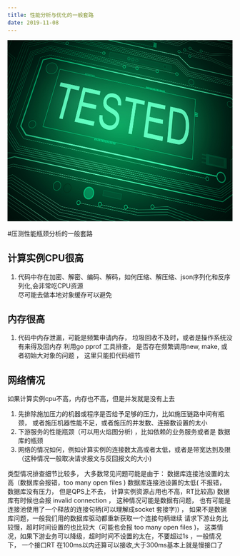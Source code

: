 ```yaml
---
title: 性能分析与优化的一般套路
date: 2019-11-08
---
```

![](/images/tested.jpg)


#压测性能瓶颈分析的一般套路

## 计算实例CPU很高
1. 代码中存在加密、解密、编码、解码，如何压缩、解压缩、json序列化和反序列化,会非常吃CPU资源  
尽可能去做本地对象缓存可以避免

## 内存很高
1. 代码中内存泄漏，可能是频繁申请内存， 垃圾回收不及时，或者是操作系统没有来得及回内存
利用go pprof 工具排查， 是否存在频繁调用new, make, 或者初始大对象的问题 ， 这里只能扣代码细节 


## 网络情况
 如果计算实例cpu不高，内存也不高，但是并发就是没有上去
1. 先排除施加压力的机器或程序是否给予足够的压力，比如施压链路中间有瓶颈， 或者施压机器性能不足，或者施压的并发数、连接数设置的太小 
2. 下游服务的性能瓶颈（可以用火焰图分析) ，比如依赖的业务服务或者是 数据库的瓶颈
3. 网络的情况如何，例如计算实例的连接数太高或者太低，或者是带宽达到及限（这种情况一般取决请求报文与反回报文的大小) 

类型情况排查细节比较多， 大多数常见问题可能是由于：
数据库连接池设置的太高（数据库会报错，too many open files ) 
数据库连接池设置的太低( 不报错， 数据库没有压力， 但是QPS上不去， 计算实例资源占用也不高，RT比较高)
数据库有时候也会报 invalid connection ，  这种情况可能是数据有问题， 也有可能是连接池使用了一个释放的连接句柄(可以理解成socket 套接字)) ， 如果不是数据库问题，一般我们用的数据库驱动都重新获取一个连接句柄继续
请求下游业务比较慢，超时时间设置的也比较大（可能也会报 too many open files )， 这类情况，如果下游业务可以降级，超时时间不设置的太在，不要超过1s ，一般情况下， 一个接口RT 在100ms以内还算可以接收,大于300ms基本上就是慢接口了

<!-- more -->

